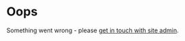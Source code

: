 # Oops

Something went wrong - please <a href="mailto:thierry.parmentelat@inria.fr"> get in touch with site admin</a>.
